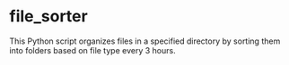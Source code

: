 # file_sorter
This Python script organizes files in a specified directory by sorting them into folders based on file type every 3 hours.
